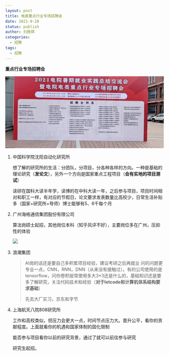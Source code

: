 ```yaml
---
layout: post
title: 电类重点行业专场招聘会
date: 2021-9-28
status: publish
author: 刘胜琪
categories: 
  - 招聘
tags: 
  - 招聘
---
```


**重点行业专场招聘会**

![](2021-9-28-电类重点行业专场招聘会.assets/image-20210928163119160-16328178816651.png)



1. 中国科学院沈阳自动化研究所

   想了解的研究所的生活：分团队，分项目，分各种各样的方向。一种是基础的理论研究（**发论文**），另外一个方向是国家重点工程项目（**会有实地的项目测试**）

   读研在国科大读半年学，读博的在中科大读一年，之后参与项目，项目时间相对和职工一样，有对应的节假日，论文要求发表数量比高校少，日常生活补贴多（国家+研究所+导师）博士能够有5、6千每个月

2. 广州海格通信集团股份有限公司

   算法岗硕士起招，其他岗位本科（知乎风评不好），主要岗位多在广州，压抑性的体验

   ![](2021-9-28-电类重点行业专场招聘会.assets/image-20210928164137000-16328185191452.png)

3. 浪潮集团

   > AI岗的话还是要自己多积累项目经验，建议考研之后再就业
   > 问的问题更专业一点，CNN，RNN，DNN（从来没有接触过）。有的公司使用的是tensorflow，问你卷积层常使用多大3*3还是什么的，基础知识还是要多了解研究，关注代码技术和经验（**对于letcode和计算机体系结构要求基础**）
   >
   > 先去大厂实习，京东和字节

4. 上海航天八院808研究所

   工作和高校类似，但压力会更大一点，时间节点压力大。晋升公平，看你的贡献程度。上面就看你的机遇和国家体制的固化限制

   能否参与项目看你以前的研究背景，通过了就可以前往参与研究

   研究生起招。

